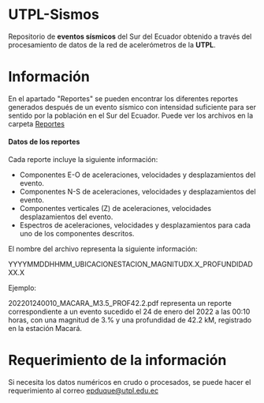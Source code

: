 # UTPL-Sismos

Repositorio de **eventos sísmicos** del Sur del Ecuador obtenido a través del procesamiento de datos de la red de acelerómetros de la **UTPL**. 

# Información

En el apartado "Reportes" se pueden encontrar los diferentes reportes generados después de un evento sísmico con intensidad suficiente para ser sentido por la población en el Sur del Ecuador. Puede ver los archivos en la carpeta [Reportes](Reportes/)

#### Datos de los reportes

Cada reporte incluye la siguiente información:
- Componentes E-O de aceleraciones, velocidades y desplazamientos del evento.
- Componentes N-S de aceleraciones, velocidades y desplazamientos del evento.
- Componentes verticales (Z) de aceleraciones, velocidades desplazamientos del evento.
- Espectros de aceleraciones, velocidades y desplazamientos para cada uno de los componentes descritos.

El nombre del archivo representa la siguiente información:

YYYYMMDDHHMM_UBICACIONESTACION_MAGNITUDX.X_PROFUNDIDADXX.X

Ejemplo:

202201240010_MACARA_M3.5_PROF42.2.pdf representa un reporte correspondiente a un evento sucedido el 24 de enero del 2022 a las 00:10 horas, con una magnitud de 3.% y una profundidad de 42.2 kM, registrado en la estación Macará.

# Requerimiento de la información

Si necesita los datos numéricos en crudo o procesados, se puede hacer el requerimiento al correo epduque@utpl.edu.ec
